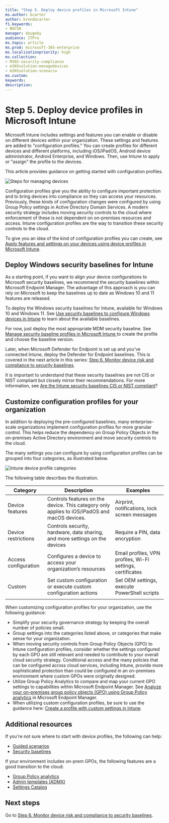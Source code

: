 ```yaml
---
title: "Step 5. Deploy device profiles in Microsoft Intune"
ms.author: bcarter
author: brendacarter
f1.keywords:
- NOCSH
manager: dougeby
audience: ITPro
ms.topic: article
ms.prod: microsoft-365-enterprise
ms.localizationpriority: high
ms.collection:
- M365-security-compliance
- m365solution-managedevices
- m365solution-scenario
ms.custom: 
keywords: 
description: 
---
```


# Step 5. Deploy device profiles in Microsoft Intune

Microsoft Intune includes settings and features you can enable or disable on different devices within your organization. These settings and features are added to "configuration profiles." You can create profiles for different devices and different platforms, including iOS/iPadOS, Android device administrator, Android Enterprise, and Windows. Then, use Intune to apply or "assign" the profile to the devices.

This article provides guidance on getting started with configuration profiles. 


![Steps for managing devices](../media/devices/intune-mdm-step-4.png#lightbox)

Configuration profiles give you the ability to configure important protection and to bring devices into compliance so they can access your resources. Previously, these kinds of configuration changes were configured by using Group Policy settings in Active Directory Domain Services. A modern security strategy includes moving security controls to the cloud where enforcement of these is not dependent on on-premises resources and access. Intune configuration profiles are the way to transition these security controls to the cloud. 

To give you an idea of the kind of configuration profiles you can create, see [Apply features and settings on your devices using device profiles in Microsoft Intune](/mem/intune/configuration/device-profiles).

## Deploy Windows security baselines for Intune

As a starting point, if you want to align your device configurations to Microsoft security baselines, we recommend the security baselines within Microsoft Endpoint Manager. The advantage of this approach is you can rely on Microsoft to keep the baselines up to date as Windows 10 and 11 features are released. 

To deploy the Windows security baselines for Intune, available for Windows 10 and Windows 11. See [Use security baselines to configure Windows devices in Intune](/mem/intune/protect/security-baselines) to learn about the available baselines.

For now, just deploy the most appropriate MDM security baseline. See [Manage security baseline profiles in Microsoft Intune ](/mem/intune/protect/security-baselines-configure)to create the profile and choose the baseline version.

Later, when Microsoft Defender for Endpoint is set up and you’ve connected Intune, deploy the Defender for Endpoint baselines. This is covered in the next article in this series: [Step 6. Monitor device risk and compliance to security baselines](manage-devices-with-intune-monitor-risk.md).

It is important to understand that these security baselines are not CIS or NIST compliant but closely mirror their recommendations. For more information, see [Are the Intune security baselines CIS or NIST compliant](/mem/intune/protect/security-baselines)?

## Customize configuration profiles for your organization

In addition to deploying the pre-configured baselines, many enterprise-scale organizations implement configuration profiles for more granular control. This helps reduce the dependency on Group Policy Objects in the on-premises Active Directory environment and move security controls to the cloud. 

The many settings you can configure by using configuration profiles can be grouped into four categories, as illustrated below.

![Intune device profile categories](../media/devices/intune-device-profile-categories.png#lightbox)

The following table describes the illustration.


|Category |Description |Examples  |
|---------|---------|---------|
|Device features     | Controls features on the device. This category only applies to iOS/iPadOS and macOS devices.        | Airprint, notifications, lock screen messages        |
|Device restrictions     | Controls security, hardware, data sharing, and more settings on the devices        | Require a PIN, data encryption        |
|Access configuration     |  Configures a device to access your organization’s resources        | Email profiles, VPN profiles, Wi-Fi settings, certificates        |
|Custom     | Set custom configuration or execute custom configuration actions       | Set OEM settings, execute PowerShell scripts        |
|    |         |         |

When customizing configuration profiles for your organization, use the following guidance:
- Simplify your security governance strategy by keeping the overall number of policies small.
- Group settings into the categories listed above, or categories that make sense for your organization.
- When moving security controls from Group Policy Objects (GPO) to Intune configuration profiles, consider whether the settings configured by each GPO are still relevant and needed to contribute to your overall cloud security strategy. Conditional access and the many policies that can be configured across cloud services, including Intune, provide more sophisticated protection than could be configured in an on-premises environment where custom GPOs were originally designed.
- Utilize Group Policy Analytics to compare and map your current GPO settings to capabilities within Microsoft Endpoint Manager. See [Analyze your on-premises group policy objects (GPO) using Group Policy analytics](/mem/intune/configuration/group-policy-analytics) in Microsoft Endpoint Manager.
- When utilizing custom configuration profiles, be sure to use the guidance here: [Create a profile with custom settings in Intune](/mem/intune/configuration/custom-settings-configure).

## Additional resources

If you're not sure where to start with device profiles, the following can help:

- [Guided scenarios](/mem/intune/fundamentals/guided-scenarios-overview) 
- [Security baselines](/mem/intune/protect/security-baselines)

If your environment includes on-prem GPOs, the following features are a good transition to the cloud:

- [Group Policy analytics](/mem/intune/configuration/group-policy-analytics)
- [Admin templates (ADMX)](/mem/intune/configuration/administrative-templates-windows)
- [Settings Catalog](/mem/intune/configuration/settings-catalog)


## Next steps
Go to [Step 6. Monitor device risk and compliance to security baselines](manage-devices-with-intune-monitor-risk.md).